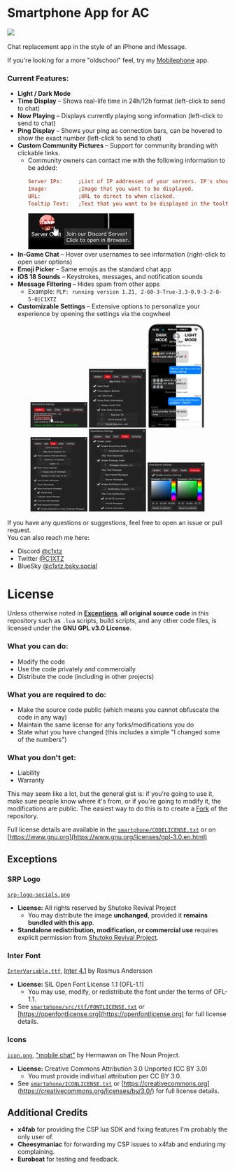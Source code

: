 # Smartphone App for AC

[![](https://img.shields.io/github/v/release/c1xtz/ac-smartphone?sort=date&display_name=tag&style=for-the-badge&logo=github&label=Download%20Latest&color=black)](https://github.com/C1XTZ/ac-smartphone/releases/latest)

Chat replacement app in the style of an iPhone and iMessage.

If you're looking for a more "oldschool" feel, try my [Mobilephone](https://github.com/C1XTZ/ac-mobilephone/) app.

### Current Features:

- **Light / Dark Mode**
- **Time Display** – Shows real-life time in 24h/12h format (left-click to send to chat)
- **Now Playing** – Displays currently playing song information (left-click to send to chat)
- **Ping Display** – Shows your ping as connection bars, can be hovered to show the exact number (left-click to send to chat)
- **Custom Community Pictures** – Support for community branding with clickable links.
  - Community owners can contact me with the following information to be added:
    ```ini
    Server IPs:     ;List of IP addresses of your servers. IP's should not change all the time.
    Image:          ;Image that you want to be displayed.
    URL:            ;URL to direct to when clicked.
    Tooltip Text:   ;Text that you want to be displayed in the tooltip.
    ```
    ![](https://raw.githubusercontent.com/C1XTZ/ac-smartphone/refs/heads/main/.github/img/communityexample.png)
- **In-Game Chat** – Hover over usernames to see information (right-click to open user options)
- **Emoji Picker** – Same emojis as the standard chat app
- **iOS 18 Sounds** – Keystrokes, messages, and notification sounds
- **Message Filtering** – Hides spam from other apps
  - Example: `PLP: running version 1.21, 2-60-3-True-3.3-0.9-3-2-8-5-0|C1XTZ`
- **Customizable Settings** – Extensive options to personalize your experience by opening the settings via the cogwheel

<p align="center">
<img width="130" src="https://raw.githubusercontent.com/C1XTZ/ac-smartphone/master/.github/img/updater.png"> <img width="130" src="https://raw.githubusercontent.com/C1XTZ/ac-smartphone/master/.github/img/appsettings.png"> <img width="130" src="https://raw.githubusercontent.com/C1XTZ/ac-smartphone/master/.github/img/preview.gif"> <img width="130" src="https://raw.githubusercontent.com/C1XTZ/ac-smartphone/master/.github/img/chatsettings.png"> <img width="130" src="https://raw.githubusercontent.com/C1XTZ/ac-smartphone/master/.github/img/audiosettings.png"> <img width="130" src="https://raw.githubusercontent.com/C1XTZ/ac-smartphone/master/.github/img/colorsettings.png">
</p>

If you have any questions or suggestions, feel free to open an issue or pull request.  
You can also reach me here:

- Discord [@c1xtz](https://discord.com/users/856601560728207371)
- Twitter [@C1XTZ](https://twitter.com/C1XTZ)
- BlueSky [@c1xtz.bsky.social](https://bsky.app/profile/c1xtz.bsky.social)

# License

Unless otherwise noted in **[Exceptions](#exceptions)**, **all original source code** in this repository such as `.lua` scripts, build scripts, and any other code files, is licensed under the **GNU GPL v3.0 License**.

### What you can do:

- Modify the code
- Use the code privately and commercially
- Distribute the code (including in other projects)

### What you are required to do:

- Make the source code public (which means you cannot obfuscate the code in any way)
- Maintain the same license for any forks/modifications you do
- State what you have changed (this includes a simple "I changed some of the numbers")

### What you don't get:

- Liability
- Warranty

This may seem like a lot, but the general gist is: if you're going to use it, make sure people know where it's from, or if you're going to modify it, the modifications are public. The easiest way to do this is to create a [Fork](https://docs.github.com/en/pull-requests/collaborating-with-pull-requests/working-with-forks/about-forks) of the repository.

Full license details are available in the [`smartphone/CODELICENSE.txt`](./smartphone/CODELICENSE.txt) or on [https://www.gnu.org](https://www.gnu.org/licenses/gpl-3.0.en.html)

## Exceptions

### **SRP Logo**

[`srp-logo-socials.png`](./smartphone/src/communities/img/srp-logo-socials.png)

- **License:** All rights reserved by Shutoko Revival Project
  - You may distribute the image **unchanged**, provided it **remains bundled with this app**.
- **Standalone redistribution, modification, or commercial use** requires explicit permission from [Shutoko Revival Project](https://shutokorevivalproject.com).

### **Inter Font**

[`InterVariable.ttf`](./smartphone/src/ttf/InterVariable.ttf), [Inter 4.1](https://github.com/rsms/inter) by Rasmus Andersson

- **License:** SIL Open Font License 1.1 (OFL-1.1)
  - You may use, modify, or redistribute the font under the terms of OFL-1.1.
- See [`smartphone/src/ttf/FONTLICENSE.txt`](./smartphone/src/ttf/FONTLICENSE.txt) or [https://openfontlicense.org](https://openfontlicense.org) for full license details.

### **Icons**

[`icon.png`](./smartphone/src/ico/icon.png), ["mobile chat"](https://thenounproject.com/icon/mobile-chat-6633091/) by Hermawan on The Noun Project.

- **License:** Creative Commons Attribution 3.0 Unported (CC BY 3.0)
  - You must provide indivitual attribution per CC BY 3.0.
- See [`smartphone/ICONLICENSE.txt`](./smartphone/src/ico/ICONLICENSE.txt) or [https://creativecommons.org](https://creativecommons.org/licenses/by/3.0/) for full license details.

## Additional Credits

- **x4fab** for providing the CSP lua SDK and fixing features I'm probably the only user of.
- **Cheesymaniac** for forwarding my CSP issues to x4fab and enduring my complaining.
- **Eurobeat** for testing and feedback.
